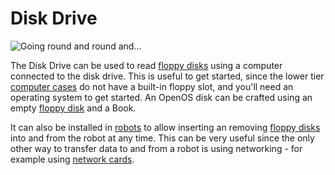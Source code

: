 # Disk Drive

![Going round and round and...](oredict:oc:diskDrive)

The Disk Drive can be used to read [floppy disks](../item/floppy.md) using a computer connected to the disk drive. This is useful to get started, since the lower tier [computer cases](../case1.md) do not have a built-in floppy slot, and you'll need an operating system to get started. An OpenOS disk can be crafted using an empty [floppy disk](../item/floppy.md) and a Book. 

It can also be installed in [robots](robot.md) to allow inserting an removing [floppy disks](../item/floppy.md) into and from the robot at any time. This can be very useful since the only other way to transfer data to and from a robot is using networking - for example using [network cards](../item/lanCard.md).
